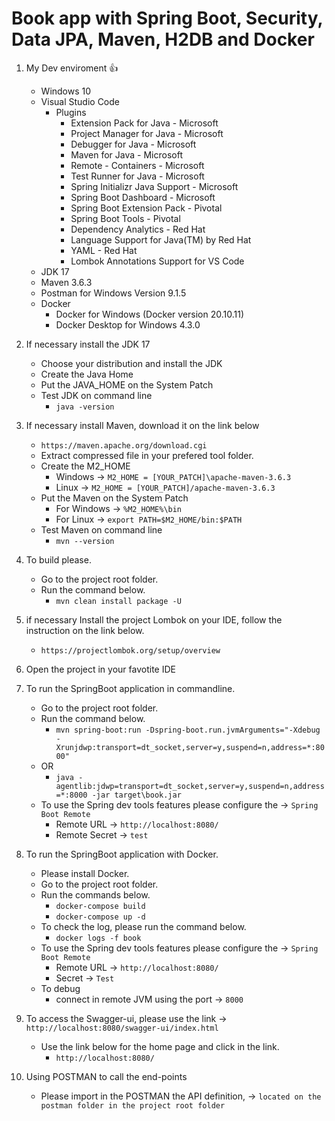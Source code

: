 # Book app with Spring Boot, Security, Data JPA, Maven, H2DB and Docker

1. My Dev enviroment 👍
   - Windows 10
   - Visual Studio Code
		- Plugins
			- Extension Pack for Java - Microsoft
			- Project Manager for Java - Microsoft
			- Debugger for Java - Microsoft
			- Maven for Java - Microsoft
			- Remote - Containers - Microsoft
			- Test Runner for Java - Microsoft
			- Spring Initializr Java Support - Microsoft
			- Spring Boot Dashboard - Microsoft
			- Spring Boot Extension Pack - Pivotal
			- Spring Boot Tools - Pivotal
			- Dependency Analytics - Red Hat
			- Language Support for Java(TM) by Red Hat
			- YAML - Red Hat
			- Lombok Annotations Support for VS Code
   - JDK 17
   - Maven  3.6.3
   - Postman for Windows Version 9.1.5
   - Docker
		- Docker for Windows (Docker version 20.10.11) 
		- Docker Desktop for Windows 4.3.0

2. If necessary install the JDK 17
	- Choose your distribution and install the JDK
	- Create the Java Home
	- Put the JAVA_HOME on the System Patch
	- Test JDK on command line
		- ``` java -version ```		

3. If necessary install Maven, download it on the link below
	- ``` https://maven.apache.org/download.cgi ```
	- Extract compressed file in your prefered tool folder.
	- Create the M2_HOME
		- Windows -> ``` M2_HOME = [YOUR_PATCH]\apache-maven-3.6.3 ```
		- Linux -> ``` M2_HOME = [YOUR_PATCH]/apache-maven-3.6.3 ```
	- Put the Maven on the System Patch
		- For Windows -> ``` %M2_HOME%\bin ```
		- For Linux -> ``` export PATH=$M2_HOME/bin:$PATH ```
	- Test Maven on command line
		- ``` mvn --version ```

4. To build please.
	- Go to the project root folder.
	- Run the command below.
		- ``` mvn clean install package -U ```

6. if necessary Install the project Lombok on your IDE, follow the instruction on the link below.
	- ``` https://projectlombok.org/setup/overview ```

7. Open the project in your favotite IDE

8. To run the SpringBoot application in commandline.
	- Go to the project root folder.
	- Run the command below.
		- ``` mvn spring-boot:run -Dspring-boot.run.jvmArguments="-Xdebug -Xrunjdwp:transport=dt_socket,server=y,suspend=n,address=*:8000" ```
	- OR
		- ``` java -agentlib:jdwp=transport=dt_socket,server=y,suspend=n,address=*:8000 -jar target\book.jar ```
	- To use the Spring dev tools features please configure the -> ``` Spring Boot Remote ```
		- Remote URL -> ``` http://localhost:8080/ ```
		- Remote Secret -> ``` test ```

9. To run the SpringBoot application with Docker.
	- Please install Docker.
	- Go to the project root folder.
	- Run the commands below.
		- ``` docker-compose build ```			
		- ``` docker-compose up -d ```
	- To check the log, please run the command below.
		- ``` docker logs -f book ```
	- To use the Spring dev tools features please configure the -> ``` Spring Boot Remote ```
		- Remote URL -> ``` http://localhost:8080/ ```
		- Secret -> ``` Test ```
	- To debug
		- connect in remote JVM using the port -> ``` 8000 ```

10. To access the Swagger-ui, please use the link -> ``` http://localhost:8080/swagger-ui/index.html ```
	- Use the link below for the home page and click in the link.
		- ``` http://localhost:8080/ ```

11. Using POSTMAN to call the end-points
	- Please import in the POSTMAN the API definition, -> ``` located on the postman folder in the project root folder ```
